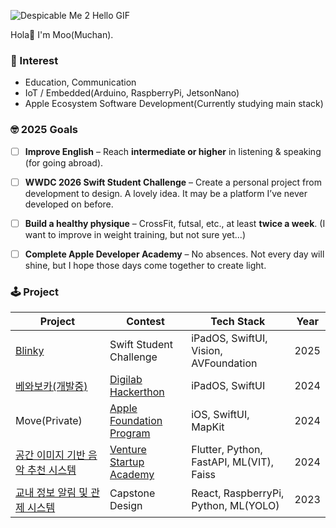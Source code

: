<!--
[![My Skills](https://skillicons.dev/icons?i=swift,python,fastapi,firebase,git,github,raspberrypi,discord,notion,xcode&perline=10)](https://skillicons.dev)

[![My Skills](https://skillicons.dev/icons?i=apple,linux,ubuntu,raspberrypi&perline=6)](https://skillicons.dev)

### Studying
[![My Skills](https://skillicons.dev/icons?i=swift,python,fastapi,firebase,git,github,raspberrypi,discord,notion,xcode&perline=10)](https://skillicons.dev)
-->

![Despicable Me 2 Hello GIF](https://github.com/user-attachments/assets/5568b573-59d6-4644-a97e-ad3a9a2271c7)

Hola👋 I'm Moo(Muchan).
### 🧐 Interest
- Education, Communication
- IoT / Embedded(Arduino, RaspberryPi, JetsonNano)
- Apple Ecosystem Software Development(Currently studying main stack)

### 🤓 2025 Goals  

- [ ] **Improve English** – Reach **intermediate or higher** in listening & speaking (for going abroad).  
- [ ] **WWDC 2026 Swift Student Challenge** – Create a personal project from development to design. A lovely idea. It may be a platform I’ve never developed on before.  
- [ ] **Build a healthy physique** – CrossFit, futsal, etc., at least **twice a week**. (I want to improve in weight training, but not sure yet...)  
- [ ] **Complete Apple Developer Academy** – No absences. Not every day will shine, but I hope those days come together to create light.  




<!--
<h3 align>🐥 Programming Languages</h3>
<div align=center>
</div>
<div align>
	<img src="https://img.shields.io/badge/C-00599C?style=for-the-badge&logo=c&logoColor=white" />
	<img src="https://img.shields.io/badge/Python-3776AB?style=for-the-badge&logo=python&logoColor=white" />
	<img src="https://img.shields.io/badge/Swift-FA7343?style=for-the-badge&logo=swift&logoColor=white" />
</div>
-->

### 🕹️ Project
| Project | Contest | Tech Stack | Year|
| --------------------------------------- | ------------------------------------- | ------------------------------------- | -----------|
[Blinky](https://github.com/MuchanKim/Blinky) | Swift Student Challenge | iPadOS, SwiftUI, Vision, AVFoundation | 2025
[베와보카(개발중)](https://github.com/DigiLabChallengeHackathon) | [Digilab Hackerthon](https://digilab-hackathon.com/team/) | iPadOS, SwiftUI | 2024
Move(Private) | [Apple Foundation Program](https://developeracademy.postech.ac.kr/foundation-program) | iOS, SwiftUI,  MapKit | 2024
[공간 이미지 기반 음악 추천 시스템](https://github.com/MuchanKim/Coconut) | [Venture Startup Academy](https://www.mainbiz.or.kr/business/venture_startup_a.asp) | Flutter, Python, FastAPI, ML(VIT), Faiss | 2024
[교내 정보 알림 및 관제 시스템](https://github.com/MuchanKim/2023-DCUIN) | Capstone Design | React, RaspberryPi, Python, ML(YOLO) | 2023

<!-- 깃헙 스탯 & 백준
![Moo's GitHub stats](https://github-readme-stats.vercel.app/api?username=MuchanKim\&rank_icon=github)	

[![Solved.ac Profile](http://mazassumnida.wtf/api/v2/generate_badge?boj=mckimbiz)](https://solved.ac/mckimbiz)
-->
